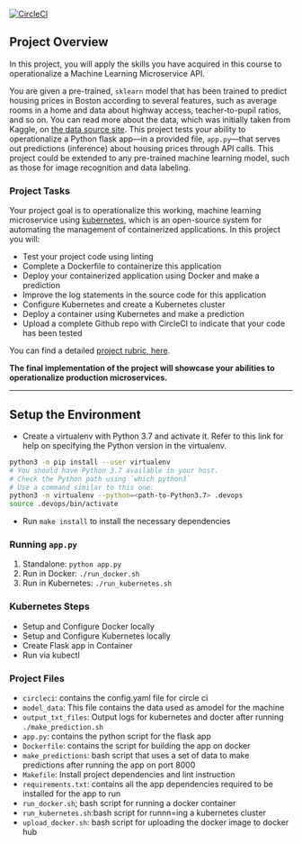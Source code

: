 [![CircleCI](https://dl.circleci.com/status-badge/img/gh/Chinasaram/project-ml-microservice-kubernetes/tree/main.svg?style=svg)](https://dl.circleci.com/status-badge/redirect/gh/Chinasaram/project-ml-microservice-kubernetes/tree/main)

## Project Overview

In this project, you will apply the skills you have acquired in this course to operationalize a Machine Learning Microservice API. 

You are given a pre-trained, `sklearn` model that has been trained to predict housing prices in Boston according to several features, such as average rooms in a home and data about highway access, teacher-to-pupil ratios, and so on. You can read more about the data, which was initially taken from Kaggle, on [the data source site](https://www.kaggle.com/c/boston-housing). This project tests your ability to operationalize a Python flask app—in a provided file, `app.py`—that serves out predictions (inference) about housing prices through API calls. This project could be extended to any pre-trained machine learning model, such as those for image recognition and data labeling.

### Project Tasks

Your project goal is to operationalize this working, machine learning microservice using [kubernetes](https://kubernetes.io/), which is an open-source system for automating the management of containerized applications. In this project you will:
* Test your project code using linting
* Complete a Dockerfile to containerize this application
* Deploy your containerized application using Docker and make a prediction
* Improve the log statements in the source code for this application
* Configure Kubernetes and create a Kubernetes cluster
* Deploy a container using Kubernetes and make a prediction
* Upload a complete Github repo with CircleCI to indicate that your code has been tested

You can find a detailed [project rubric, here](https://review.udacity.com/#!/rubrics/2576/view).

**The final implementation of the project will showcase your abilities to operationalize production microservices.**

---

## Setup the Environment

* Create a virtualenv with Python 3.7 and activate it. Refer to this link for help on specifying the Python version in the virtualenv. 
```bash
python3 -m pip install --user virtualenv
# You should have Python 3.7 available in your host. 
# Check the Python path using `which python3`
# Use a command similar to this one:
python3 -m virtualenv --python=<path-to-Python3.7> .devops
source .devops/bin/activate
```
* Run `make install` to install the necessary dependencies

### Running `app.py`

1. Standalone:  `python app.py`
2. Run in Docker:  `./run_docker.sh`
3. Run in Kubernetes:  `./run_kubernetes.sh`

### Kubernetes Steps

* Setup and Configure Docker locally
* Setup and Configure Kubernetes locally
* Create Flask app in Container
* Run via kubectl

### Project Files
* `circleci`: contains the config.yaml file for circle ci
* `model_data`: This file contains the data used as amodel for the machine
* `output_txt_files`: Output logs for kubernetes and docter after running `./make_prediction.sh`
* `app.py`: contains the python script for the flask app
* `Dockerfile`: contains the script for building the app on docker
* `make_predictions`: bash script that uses a set of data to make predictions after running the app on port 8000
* `Makefile`: Install project dependencies and lint instruction
* `requirements.txt`: contains all the app dependencies required to be installed for the app to run
* `run_docker.sh`; bash script for running a docker container
* `run_kubernetes.sh`:bash script for runnn=ing a kubernetes cluster
* `upload_docker.sh`: bash script for uploading the docker image to docker hub
